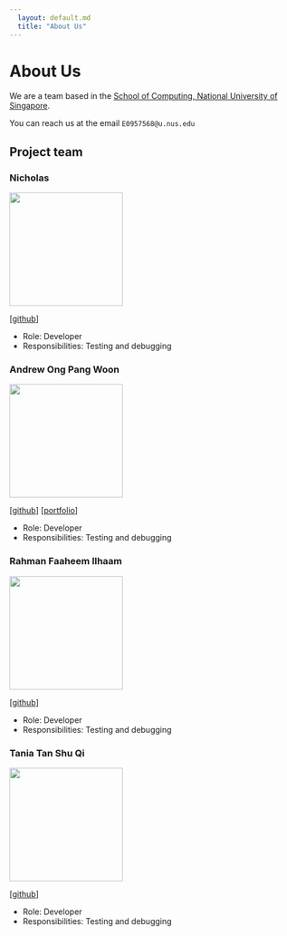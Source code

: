 ```yaml
---
  layout: default.md
  title: "About Us"
---
```


# About Us

We are a team based in the [School of Computing, National University of Singapore](http://www.comp.nus.edu.sg).

You can reach us at the email `E0957568@u.nus.edu`

## Project team

### Nicholas

<img src="images/nichee.png" width="200px">

[[github](https://github.com/nichee)]

* Role: Developer
* Responsibilities: Testing and debugging

### Andrew Ong Pang Woon

<img src="images/andrewong2066.png" width="200px">

[[github](http://github.com/andrewong2066)]
[[portfolio](team/andrewong2066.md)]

* Role: Developer
* Responsibilities: Testing and debugging

### Rahman Faaheem Ilhaam

<img src="images/faaheem13.png" width="200px">

[[github](http://github.com/faaheem13)] 
* Role: Developer
* Responsibilities: Testing and debugging

### Tania Tan Shu Qi

<img src="images/taniatsq.png" width="200px">

[[github](http://github.com/taniatsq)]

* Role: Developer
* Responsibilities: Testing and debugging

